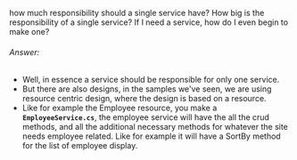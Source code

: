 how much responsibility should a single service have? How big is the responsibility of a single service? If I need a service, how do I even begin to make one?
###### Answer:
- Well, in essence a service should be responsible for only one service.
- But there are also designs, in the samples we've seen, we are using resource centric design, where the design is based on a resource.
- Like for example the Employee resource, you make a **`EmployeeService.cs`**, the employee service will have the all the crud methods, and all the additional necessary methods for whatever the site needs employee related. Like for example it will have a SortBy method for the list of employee display.